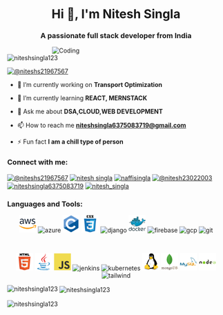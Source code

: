 <h1 align="center">Hi 👋, I'm Nitesh Singla</h1>
<h3 align="center">A passionate full stack developer from India</h3>
<img align="right" alt="Coding" width="400" src="https://camo.githubusercontent.com/8bf6f6d78abc81fcf9c49f10649423e73ea44bc248e83aaae8759d401c829a84/68747470733a2f2f70687973696373677572756b756c2e66696c65732e776f726470726573732e636f6d2f323031392f30322f6368617261637465722d312e676966";

<p align="left"> <img src="https://komarev.com/ghpvc/?username=niteshsingla123&label=Profile%20views&color=0e75b6&style=flat" alt="niteshsingla123" /> </p>

<p align="left"> <a href="https://twitter.com/@niteshs21967567" target="blank"><img src="https://img.shields.io/twitter/follow/@niteshs21967567?logo=twitter&style=for-the-badge" alt="@niteshs21967567" /></a> </p>

- 🔭 I’m currently working on **Transport Optimization**

- 🌱 I’m currently learning **REACT, MERNSTACK**

- 💬 Ask me about **DSA,CLOUD,WEB DEVELOPMENT**

- 📫 How to reach me **niteshsingla6375083719@gmail.com**

- ⚡ Fun fact **I am a chill type of person**

<h3 align="left">Connect with me:</h3>
<p align="left">
<a href="https://twitter.com/@niteshs21967567" target="blank"><img align="center" src="https://raw.githubusercontent.com/rahuldkjain/github-profile-readme-generator/master/src/images/icons/Social/twitter.svg" alt="@niteshs21967567" height="30" width="40" /></a>
<a href="https://linkedin.com/in/nitesh singla" target="blank"><img align="center" src="https://raw.githubusercontent.com/rahuldkjain/github-profile-readme-generator/master/src/images/icons/Social/linked-in-alt.svg" alt="nitesh singla" height="30" width="40" /></a>
<a href="https://instagram.com/naffisingla" target="blank"><img align="center" src="https://raw.githubusercontent.com/rahuldkjain/github-profile-readme-generator/master/src/images/icons/Social/instagram.svg" alt="naffisingla" height="30" width="40" /></a>
<a href="https://hashnode.com/@nitesh23022003" target="blank"><img align="center" src="https://raw.githubusercontent.com/rahuldkjain/github-profile-readme-generator/master/src/images/icons/Social/hashnode.svg" alt="@nitesh23022003" height="30" width="40" /></a>
<a href="https://auth.geeksforgeeks.org/user/niteshsingla6375083719" target="blank"><img align="center" src="https://raw.githubusercontent.com/rahuldkjain/github-profile-readme-generator/master/src/images/icons/Social/geeks-for-geeks.svg" alt="niteshsingla6375083719" height="30" width="40" /></a>
<a href="https://discord.gg/nitesh_singla#2713" target="blank"><img align="center" src="https://raw.githubusercontent.com/rahuldkjain/github-profile-readme-generator/master/src/images/icons/Social/discord.svg" alt="nitesh_singla" height="30" width="40" /></a>
</p>

<h3 align="left">Languages and Tools:</h3>
<p align="center">  <img src="https://raw.githubusercontent.com/devicons/devicon/master/icons/amazonwebservices/amazonwebservices-original-wordmark.svg" alt="aws" width="40" height="40"/>          
  <img src="https://www.vectorlogo.zone/logos/microsoft_azure/microsoft_azure-icon.svg" alt="azure" width="40" height="40"/>            
 <img src="https://raw.githubusercontent.com/devicons/devicon/master/icons/c/c-original.svg" alt="c" width="40" height="40"/>       
<!--   <a href="https://www.w3schools.com/cpp/" target="_blank" rel="noreferrer"> <img src="https://raw.githubusercontent.com/devicons/devicon/master/icons/cplusplus/cplusplus-original.svg" alt="cplusplus" width="40" height="40"/> </a>  -->
   <img src="https://raw.githubusercontent.com/devicons/devicon/master/icons/css3/css3-original-wordmark.svg" alt="css3" width="40" height="40"/> 
   <img src="https://cdn.worldvectorlogo.com/logos/django.svg" alt="django" width="40" height="40"/> 
 <img src="https://raw.githubusercontent.com/devicons/devicon/master/icons/docker/docker-original-wordmark.svg" alt="docker" width="40" height="40"/>  
  <img src="https://www.vectorlogo.zone/logos/firebase/firebase-icon.svg" alt="firebase" width="40" height="40"/> 

  <img src="https://www.vectorlogo.zone/logos/google_cloud/google_cloud-icon.svg" alt="gcp" width="40" height="40"/> 
  <img src="https://www.vectorlogo.zone/logos/git-scm/git-scm-icon.svg" alt="git" width="40" height="40"/> </p><br>
  <p align="center">
  <img src="https://raw.githubusercontent.com/devicons/devicon/master/icons/html5/html5-original-wordmark.svg" alt="html5" width="40" height="40"/> 
  <img src="https://raw.githubusercontent.com/devicons/devicon/master/icons/java/java-original.svg" alt="java" width="40" height="40"/> 
  <img src="https://raw.githubusercontent.com/devicons/devicon/master/icons/javascript/javascript-original.svg" alt="javascript" width="40" height="40"/> 
 <img src="https://www.vectorlogo.zone/logos/jenkins/jenkins-icon.svg" alt="jenkins" width="40" height="40"/> 
  <img src="https://www.vectorlogo.zone/logos/kubernetes/kubernetes-icon.svg" alt="kubernetes" width="40" height="40"/> 
  <img src="https://raw.githubusercontent.com/devicons/devicon/master/icons/linux/linux-original.svg" alt="linux" width="40" height="40"/>  
   <img src="https://raw.githubusercontent.com/devicons/devicon/master/icons/mongodb/mongodb-original-wordmark.svg" alt="mongodb" width="40" height="40"/>  
  <img src="https://raw.githubusercontent.com/devicons/devicon/master/icons/mysql/mysql-original-wordmark.svg" alt="mysql" width="40" height="40"/>
   <img src="https://raw.githubusercontent.com/devicons/devicon/master/icons/nodejs/nodejs-original-wordmark.svg" alt="nodejs" width="40" height="40"/> 
<!--   <a href="https://pandas.pydata.org/" target="_blank" rel="noreferrer"> <img src="https://raw.githubusercontent.com/devicons/devicon/2ae2a900d2f041da66e950e4d48052658d850630/icons/pandas/pandas-original.svg" alt="pandas" width="40" height="40"/> </a> 
  <a href="https://www.php.net" target="_blank" rel="noreferrer"> <img src="https://raw.githubusercontent.com/devicons/devicon/master/icons/php/php-original.svg" alt="php" width="40" height="40"/> </a>  -->
<!--   <a href="https://www.python.org" target="_blank" rel="noreferrer"> <img src="https://raw.githubusercontent.com/devicons/devicon/master/icons/python/python-original.svg" alt="python" width="40" height="40"/> </a>  -->
<!--   <a href="https://redis.io" target="_blank" rel="noreferrer"> <img src="https://raw.githubusercontent.com/devicons/devicon/master/icons/redis/redis-original-wordmark.svg" alt="redis" width="40" height="40"/> </a>  -->
  <img src="https://www.vectorlogo.zone/logos/tailwindcss/tailwindcss-icon.svg" alt="tailwind" width="40" height="40"/>  </p>

<p><img align="left" src="https://github-readme-stats.vercel.app/api/top-langs?username=niteshsingla123&show_icons=true&locale=en&layout=compact" alt="niteshsingla123" /></p>

<p>&nbsp;<img align="center" src="https://github-readme-stats.vercel.app/api?username=niteshsingla123&show_icons=true&locale=en" alt="niteshsingla123" /></p>

<p><img align="center" src="https://github-readme-streak-stats.herokuapp.com/?user=niteshsingla123&" alt="niteshsingla123" /></p>
